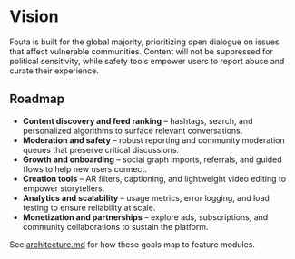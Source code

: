 # Vision

Fouta is built for the global majority, prioritizing open dialogue on issues that affect vulnerable communities. Content will not be suppressed for political sensitivity, while safety tools empower users to report abuse and curate their experience.

## Roadmap

- **Content discovery and feed ranking** – hashtags, search, and personalized algorithms to surface relevant conversations.
- **Moderation and safety** – robust reporting and community moderation queues that preserve critical discussions.
- **Growth and onboarding** – social graph imports, referrals, and guided flows to help new users connect.
- **Creation tools** – AR filters, captioning, and lightweight video editing to empower storytellers.
- **Analytics and scalability** – usage metrics, error logging, and load testing to ensure reliability at scale.
- **Monetization and partnerships** – explore ads, subscriptions, and community collaborations to sustain the platform.

See [architecture.md](architecture.md) for how these goals map to feature modules.
